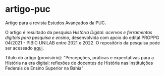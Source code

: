 # artigo-puc
Artigo para a revista Estudos Avançados da PUC.

O artigo é resultado da pesquisa *História Digital: acervos e ferramentas digitais para pesquisa e ensino*, desenvolvida com apoio do edital PROPPG 04/2021 - PIBIC UNILAB entre 2021 e 2022. O repositório da pesquisa pode ser acessado [aqui](https://github.com/Curso-de-Historia-Unilab-Males/historia-digital-PIBIC).

Título do artigo (provisório): "Percepções, práticas e expectativas para a História na era digital: reflexões de docentes de História nas Instituições Federais de Ensino Superior na Bahia"

